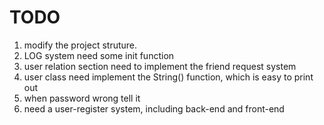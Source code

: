 # TODO
1. modify the project struture.
2. LOG system need some init function
3. user relation section need to implement the friend request system
4. user class need implement the String() function, which is easy to print out
5. when password wrong tell it
6. need a user-register system, including back-end and front-end
